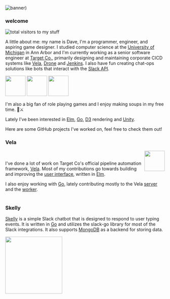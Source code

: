 ![banner)](https://user-images.githubusercontent.com/48764154/149204225-1ece29b6-0833-42bb-a857-d6f1f1fdf872.gif)

### welcome

![total visitors to my stuff](https://visitor-badge.glitch.me/badge?page_id=${your.username}.${your.repo.id})

A little about me: my name is Dave, I'm a programmer, engineer, and aspiring game designer. I studied computer science at the [University of Michigan](https://cse.engin.umich.edu/) in Ann Arbor and I'm currently working as a senior software engineer at [Target Co.](https://corporate.target.com/careers), primarily designing and maintaining corporate CICD systems like [Vela](https://go-vela.github.io/docs/), [Drone](https://www.drone.io/enterprise/opensource/) and [Jenkins](https://www.jenkins.io/). I also have fun creating chat-ops solutions like bots that interact with the [Slack API](https://api.slack.com/).
<br/>

<img height="64" src="https://avatars.githubusercontent.com/u/55509865?s=200&v=4"/> <img height="64" src="https://upload.wikimedia.org/wikipedia/commons/thumb/e/e9/Jenkins_logo.svg/1200px-Jenkins_logo.svg.png"/> <img height="64" src="https://seeklogo.com/images/D/drone-logo-9D3EF64845-seeklogo.com.png"/>

I'm also a big fan of role playing games and I enjoy making soups in my free time. 🥣⚔️

Lately I've been interested in [Elm](https://elm-lang.org/), [Go](https://go.dev/), [D3](https://d3js.org/) rendering and [Unity](https://unity.com/).

Here are some GitHub projects I've worked on, feel free to check them out!

### Vela 
<img width="64" align="right" src="https://avatars.githubusercontent.com/u/55509865?s=200&v=4">
<br/>

I've done a lot of work on Target Co's official pipeline automation framework, [Vela](https://github.com/go-vela).
Most of my contributions go towards building and improving the [user interface](https://github.com/go-vela/ui), written in [Elm](https://elm-lang.org/).

I also enjoy working with [Go](https://go.dev/), lately contributing mostly to the Vela [server](https://github.com/go-vela/server/graphs/contributors) and the [worker](https://github.com/go-vela/worker/graphs/contributors).  
<br/>

### Skelly


[Skelly](https://github.com/plyr4/skelly) is a simple Slack chatbot that is designed to respond to user typing events. It is written in [Go](https://go.dev/) and utilizes the slack-go library for most of the Slack integrations. It also supports [MongoDB](https://www.mongodb.com/) as a backend for storing data.


<img height="180em" src="https://github-readme-stats.vercel.app/api?username=plyr4&theme=gruvbox&hide=stars&show_icons=true&hide_border=true&count_private=true&include_all_commits=true" />
